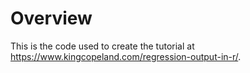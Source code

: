 # Overview

This is the code used to create the tutorial at <a href="https://www.kingcopeland.com/regression-output-in-r/" target="_blank">https://www.kingcopeland.com/regression-output-in-r/</a>.
